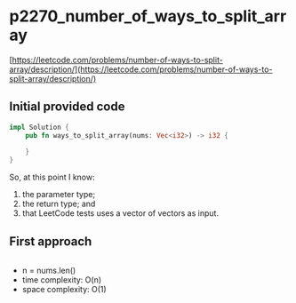 # p2270_number_of_ways_to_split_array
[https://leetcode.com/problems/number-of-ways-to-split-array/description/](https://leetcode.com/problems/number-of-ways-to-split-array/description/)

## Initial provided code
```Rust
impl Solution {
    pub fn ways_to_split_array(nums: Vec<i32>) -> i32 {
        
    }
}
```

So, at this point I know:
1. the parameter type;
2. the return type; and 
3. that LeetCode tests uses a vector of vectors as input.

## First approach

```Rust

```


- n = nums.len()
- time complexity: O(n)
- space complexity: O(1)